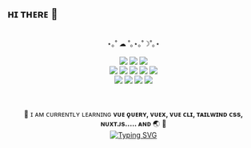 ## ʜɪ ᴛʜᴇʀᴇ 👋

<!--
**study2895/study2895** is a ✨ _special_ ✨ repository because its `README.md` (this file) appears on your GitHub profile.

Here are some ideas to get you started:


- 🔭 I’m currently working on ...
- 🌱 I’m currently learning ...
- 👯 I’m looking to collaborate on ...
- 🤔 I’m looking for help with ...
- 💬 Ask me about ...
- 📫 How to reach me: ...
- 😄 Pronouns: ...
- ⚡ Fun fact: ...

* star - figma
* J - github ... 근데 한글이름 영어이름 이것저것 다 적어봄
<img src="https://img.shields.io/badge/npm-CB3837?style=for-the-badge&logo=npm&logoColor=white">
<img src="https://img.shields.io/badge/Vuetify-1867C0?style=for-the-badge&logo=Vuetify&logoColor=white">
<img src="https://img.shields.io/badge/python-3776AB?style=for-the-badge&logo=python&logoColor=white">
ғɪɢᴍᴀ, ʙᴏᴏᴛsᴛʀᴀᴘ, ʀᴇᴀᴄᴛ, sᴛʀᴇᴀᴍʟɪᴛ, ᴇᴛᴄ ᴠᴜᴇ.ᴊs
-->

<div align="center">
 <br>
⋆｡˚ ☁︎ ˚｡⋆｡˚☽˚｡⋆<br>
<br>
<img src="https://img.shields.io/badge/Vue.js-4FC08D?style=for-the-badge&logo=Vue.js&logoColor=white">

<img src="https://img.shields.io/badge/bootstrap-7952B3?style=for-the-badge&logo=bootstrap&logoColor=white">
<img src="https://img.shields.io/badge/taliwind css-06B6D4?style=for-the-badge&logo=tailwindcss&logoColor=white"><br>
<img src="https://img.shields.io/badge/HTML5-E34F26?style=for-the-badge&logo=HTML5&logoColor=white">
<img src="https://img.shields.io/badge/CSS3-1572B6?style=for-the-badge&logo=css3&logoColor=white">
<img src="https://img.shields.io/badge/javascript-F7DF1E?style=for-the-badge&logo=javascript&logoColor=white">
<img src="https://img.shields.io/badge/postman-FF6C37?style=for-the-badge&logo=postman&logoColor=white">
<img src="https://img.shields.io/badge/mysql-4479A1?style=for-the-badge&logo=mysql&logoColor=white"><br>
<img src="https://img.shields.io/badge/slack-4A154B?style=for-the-badge&logo=slack&logoColor=white">
<img src="https://img.shields.io/badge/discord-5865F2?style=for-the-badge&logo=discord&logoColor=white">
<img src="https://img.shields.io/badge/figma-F24E1E?style=for-the-badge&logo=figma&logoColor=white">
<img src="https://img.shields.io/badge/notion-000000?style=for-the-badge&logo=notion&logoColor=white">
<br><br><br>
  
 🎈   ɪ ᴀᴍ ᴄᴜʀʀᴇɴᴛʟʏ ʟᴇᴀʀɴɪɴɢ <strong> ᴠᴜᴇ ǫᴜᴇʀʏ, ᴠᴜᴇx, ᴠᴜᴇ ᴄʟɪ, ᴛᴀɪʟᴡɪɴᴅ ᴄss, ɴᴜxᴛ.ᴊs..... ᴀɴᴅ </strong> 🌏   🎈<br>
 [![Typing SVG](https://readme-typing-svg.demolab.com?font=Fira+Code&size=12&pause=1000&color=F7AC59&center=true&vCenter=true&width=435&lines=hello;all+the+best+to+you)](https://git.io/typing-svg)
</div>



